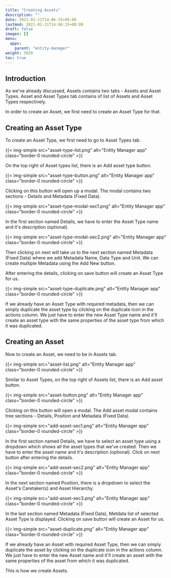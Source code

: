 ```yaml
---
title: "Creating Assets"
description: ""
date: 2021-02-21T14:06:15+08:00
lastmod: 2021-02-21T14:06:15+08:00
draft: false
images: []
menu:
  apps:
    parent: "entity-manager"
weight: 3020
toc: true
---
```


## Introduction

As we've already discussed, Assets contains two tabs - Assets and Asset Types. Asset and Asset Types tab contains of list of Assets and Asset Types respectively.

In order to create an Asset, we first need to create an Asset Type for that.

## Creating an Asset Type

To create an Asset Type, we first need to go to Asset Types tab. 

{{< img-simple src="asset-type-list.png" alt="Entity Manager app" class="border-0 rounded-circle" >}}

On the top right of Asset types list, there is an Add asset type button.

{{< img-simple src="asset-type-button.png" alt="Entity Manager app" class="border-0 rounded-circle" >}}

Clicking on this button will open up a modal. The modal contains two sections - Details and Metadata (Fixed Data).

{{< img-simple src="asset-type-modal-sec1.png" alt="Entity Manager app" class="border-0 rounded-circle" >}}

In the first section named Details, we have to enter the Asset Type name and it's description (optional).

{{< img-simple src="asset-type-modal-sec2.png" alt="Entity Manager app" class="border-0 rounded-circle" >}}

Then clicking on next will take us to the next section named Metadata (Fixed Data) where we add Metadata Name, Data Type and Unit. We can create multiple Metadata using the Add New button.

After entering the details, clicking on save button will create an Asset Type for us.

{{< img-simple src="asset-type-duplicate.png" alt="Entity Manager app" class="border-0 rounded-circle" >}}

If we already have an Asset Type with required metadata, then we can simply duplicate the asset type by clicking on the duplicate icon in the actions column. We just have to enter the new Asset Type name and it'll create an asset type with the same properties of the asset type from which it was duplicated.

## Creating an Asset

Now to create an Asset, we need to be in Assets tab. 

{{< img-simple src="asset-list.png" alt="Entity Manager app" class="border-0 rounded-circle" >}}

Similar to Asset Types, on the top right of Assets list, there is an Add asset button.

{{< img-simple src="asset-button.png" alt="Entity Manager app" class="border-0 rounded-circle" >}}

Clicking on this button will open a modal. The Add asset modal contains tree sections - Details, Position and Metadata (Fixed Data).

{{< img-simple src="add-asset-sec1.png" alt="Entity Manager app" class="border-0 rounded-circle" >}}

In the first section named Details, we have to select an asset type using a dropdown which shows all the asset types that we've created. Then we have to enter the asset name and it's description (optional). Click on next button after entering the details.

{{< img-simple src="add-asset-sec2.png" alt="Entity Manager app" class="border-0 rounded-circle" >}}

In the next section named Position, there is a dropdown to select the Asset's Caretaker(s) and Asset Hierarchy.

{{< img-simple src="add-asset-sec3.png" alt="Entity Manager app" class="border-0 rounded-circle" >}}

In the last section named Metadata (Fixed Data), Metdata list of selected Asset Type is displayed. Clicking on save button will create an Asset for us.

{{< img-simple src="asset-duplicate.png" alt="Entity Manager app" class="border-0 rounded-circle" >}}

If we already have an Asset with required Asset Type, then we can simply duplicate the asset by clicking on the duplicate icon in the actions column. We just have to enter the new Asset name and it'll create an asset with the same properties of the asset from which it was duplicated.

This is how we create Assets.

